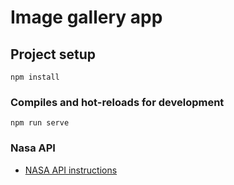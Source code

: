# Image gallery app

## Project setup
```
npm install
```

### Compiles and hot-reloads for development
```
npm run serve
```

### Nasa API

* [NASA API instructions](https://images.nasa.gov/docs/images.nasa.gov_api_docs.pdf)


